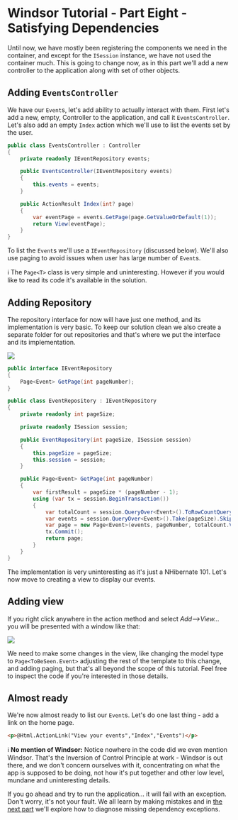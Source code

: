# Windsor Tutorial - Part Eight - Satisfying Dependencies

Until now, we have mostly been registering the components we need in the container, and except for the `ISession`
instance, we have not used the container much. This is going to change now, as in this part we'll add a new controller
to the application along with set of other objects.

## Adding `EventsController`

We have our `Event`s, let's add ability to actually interact with them. First let's add a new, empty, Controller to the
application, and call it `EventsController`. Let's also add an empty `Index` action which we'll use to list the events
set by the user.

```csharp
public class EventsController : Controller
{
    private readonly IEventRepository events;

    public EventsController(IEventRepository events)
    {
        this.events = events;
    }

    public ActionResult Index(int? page)
    {
        var eventPage = events.GetPage(page.GetValueOrDefault(1));
        return View(eventPage);
    }
}
```

To list the `Event`s we'll use a `IEventRepository` (discussed below). We'll also use paging to avoid issues when user
has large number of `Event`s.

:information_source: The `Page<T>` class is very simple and uninteresting. However if you would like to read its code
it's available in the solution.

## Adding Repository

The repository interface for now will have just one method, and its implementation is very basic. To keep our solution
clean we also create a separate folder for out repositories and that's where we put the interface and its
implementation.

![](images/mvc-tutorial-vs-repositories-folder.png)

```csharp
public interface IEventRepository
{
	Page<Event> GetPage(int pageNumber);
}

public class EventRepository : IEventRepository
{
	private readonly int pageSize;

	private readonly ISession session;

	public EventRepository(int pageSize, ISession session)
	{
		this.pageSize = pageSize;
		this.session = session;
	}

	public Page<Event> GetPage(int pageNumber)
	{
		var firstResult = pageSize * (pageNumber - 1);
		using (var tx = session.BeginTransaction())
		{
			var totalCount = session.QueryOver<Event>().ToRowCountQuery().FutureValue<int>();
			var events = session.QueryOver<Event>().Take(pageSize).Skip(firstResult).Future();
			var page = new Page<Event>(events, pageNumber, totalCount.Value, pageSize);
			tx.Commit();
			return page;
		}
	}
}
```

The implementation is very uninteresting as it's just a NHibernate 101. Let's now move to creating a view to display our
events.

## Adding view

If you right click anywhere in the action method and select *Add-->View...* you will be presented with a window like
that:

![](images/mvc-tutorial-vs-add-view.png)

We need to make some changes in the view, like changing the model type to `Page<ToBeSeen.Event>` adjusting the rest of
the template to this change, and adding paging, but that's all beyond the scope of this tutorial. Feel free to inspect
the code if you're interested in those details.

## Almost ready

We're now almost ready to list our `Event`s. Let's do one last thing - add a link on the home page.

```html
<p>@Html.ActionLink("View your events","Index","Events")</p>
```

:information_source: **No mention of Windsor:** Notice nowhere in the code did we even mention Windsor. That's the
Inversion of Control Principle at work - Windsor is out there, and we don't concern ourselves with it, concentrating on
what the app is supposed to be doing, not how it's put together and other low level, mundane and uninteresting details.

If you go ahead and try to run the application... it will fail with an exception. Don't worry, it's not your fault. We
all learn by making mistakes and in [the next part](mvc-tutorial-part-9-diagnosing-missing-dependency-issues.md) we'll
explore how to diagnose missing dependency exceptions.